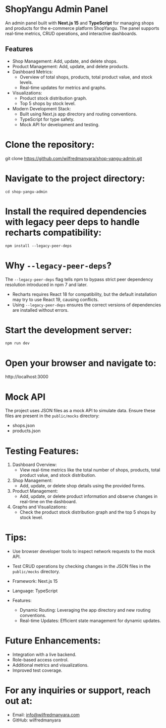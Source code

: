 # ShopYangu Admin Panel

An admin panel built with **Next.js 15** and **TypeScript** for managing shops and products for the e-commerce platform ShopYangu. The panel supports real-time metrics, CRUD operations, and interactive dashboards.

## Features

- Shop Management: Add, update, and delete shops.
- Product Management: Add, update, and delete products.
- Dashboard Metrics:
  - Overview of total shops, products, total product value, and stock levels.
  - Real-time updates for metrics and graphs.
- Visualizations:
  - Product stock distribution graph.
  - Top 5 shops by stock level.
- Modern Development Stack:
  - Built using Next.js app directory and routing conventions.
  - TypeScript for type safety.
  - Mock API for development and testing.
    
# Clone the repository:
git clone https://github.com/wilfredmanyara/shop-yangu-admin.git

# Navigate to the project directory:
```
cd shop-yangu-admin
```

# Install the required dependencies with legacy peer deps to handle recharts compatibility:
```
npm install --legacy-peer-deps
```

# Why `--legacy-peer-deps`?

The `--legacy-peer-deps` flag tells npm to bypass strict peer dependency resolution introduced in npm 7 and later.

- Recharts requires React 18 for compatibility, but the default installation may try to use React 19, causing conflicts.
- Using `--legacy-peer-deps` ensures the correct versions of dependencies are installed without errors.

# Start the development server:
```
npm run dev
```
# Open your browser and navigate to:
http://localhost:3000

# Mock API
The project uses JSON files as a mock API to simulate data. Ensure these files are present in the `public/mocks` directory:
- shops.json
- products.json

# Testing Features:
1. Dashboard Overview:
   - View real-time metrics like the total number of shops, products, total product value, and stock distribution.
2. Shop Management:
   - Add, update, or delete shop details using the provided forms.
3. Product Management:
   - Add, update, or delete product information and observe changes in real-time on the dashboard.
4. Graphs and Visualizations:
   - Check the product stock distribution graph and the top 5 shops by stock level.

# Tips:
- Use browser developer tools to inspect network requests to the mock API.
- Test CRUD operations by checking changes in the JSON files in the `public/mocks` directory.

- Framework: Next.js 15
- Language: TypeScript
- Features:
  - Dynamic Routing: Leveraging the app directory and new routing conventions.
  - Real-time Updates: Efficient state management for dynamic updates.

# Future Enhancements:

- Integration with a live backend.
- Role-based access control.
- Additional metrics and visualizations.
- Improved test coverage.

# For any inquiries or support, reach out at:
- Email: info@wilfredmanyara.com
- GitHub: wilfredmanyara
